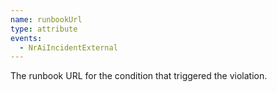 ```yaml
---
name: runbookUrl
type: attribute
events:
  - NrAiIncidentExternal
---
```


The runbook URL for the condition that triggered the violation.